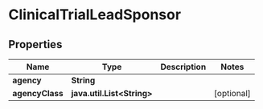 # ClinicalTrialLeadSponsor

## Properties
Name | Type | Description | Notes
------------ | ------------- | ------------- | -------------
**agency** | **String** |  | 
**agencyClass** | **java.util.List&lt;String&gt;** |  |  [optional]
